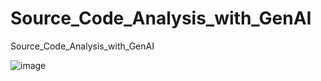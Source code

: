 # Source_Code_Analysis_with_GenAI
Source_Code_Analysis_with_GenAI


![image](https://github.com/Praveenku32k/Source_Code_Analysis_with_GenAI/assets/68581081/28697250-8d9d-40f8-85f9-52e454fd4426)
